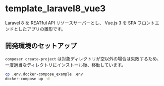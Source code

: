 # template_laravel8_vue3
Laravel 8 を REATful API リソースサーバーとし、 Vue.js 3 を SPA フロントエンドとしたアプリの雛形です。

## 開発環境のセットアップ
`composer create-project` は対象ディレクトリが空以外の場合は失敗するため、一度適当なディレクトリにインストール後、移動しています。

```bash
cp .env.docker-compose_example .env
docker-compose up -d
```
